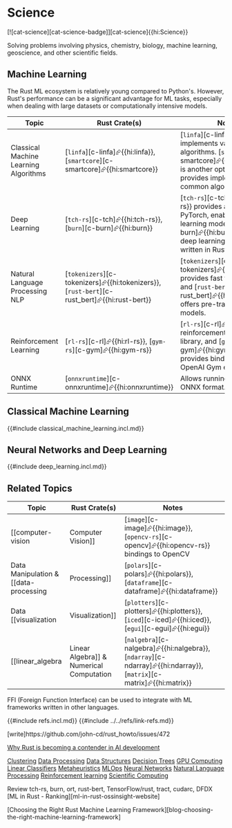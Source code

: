 # Science

[![cat-science][cat-science-badge]][cat-science]{{hi:Science}}

Solving problems involving physics, chemistry, biology, machine learning, geoscience, and other scientific fields.

## Machine Learning

The Rust ML ecosystem is relatively young compared to Python's. However, Rust's performance can be a significant advantage for ML tasks, especially when dealing with large datasets or computationally intensive models.

| Topic | Rust Crate(s) | Notes |
|---|---|---|
| Classical Machine Learning Algorithms | [`linfa`][c-linfa]⮳{{hi:linfa}}, [`smartcore`][c-smartcore]⮳{{hi:smartcore}} | [`linfa`][c-linfa]⮳{{hi:linfa}} implements various ML algorithms. [`smartcore`][c-smartcore]⮳{{hi:smartcore}} is another option that provides implementations of common algorithms. |
| Deep Learning | [`tch-rs`][c-tch]⮳{{hi:tch-rs}}, [`burn`][c-burn]⮳{{hi:burn}} | [`tch-rs`][c-tch]⮳{{hi:tch-rs}} provides access to PyTorch, enabling deep learning models. [`burn`][c-burn]⮳{{hi:burn}} is a new deep learning framework written in Rust. |
| Natural Language Processing NLP | [`tokenizers`][c-tokenizers]⮳{{hi:tokenizers}}, [`rust-bert`][c-rust_bert]⮳{{hi:rust-bert}} | [`tokenizers`][c-tokenizers]⮳{{hi:tokenizers}} provides fast tokenization, and [`rust-bert`][c-rust_bert]⮳{{hi:rust-bert}} offers pre-trained BERT models. |
| Reinforcement Learning | [`rl-rs`][c-rl]⮳{{hi:rl-rs}}, [`gym-rs`][c-gym]⮳{{hi:gym-rs}} | [`rl-rs`][c-rl]⮳{{hi:rl-rs}} is a reinforcement learning library, and [`gym-rs`][c-gym]⮳{{hi:gym-rs}} provides bindings to the OpenAI Gym environment. |
| ONNX Runtime | [`onnxruntime`][c-onnxruntime]⮳{{hi:onnxruntime}} | Allows running models in the ONNX format. |

## Classical Machine Learning

{{#include classical_machine_learning.incl.md}}

## Neural Networks and Deep Learning

{{#include deep_learning.incl.md}}

## Related Topics

| Topic | Rust Crate(s) | Notes |
|---|---|---|
| [[computer-vision | Computer Vision]] | [`image`][c-image]⮳{{hi:image}}, [`opencv-rs`][c-opencv]⮳{{hi:opencv-rs}} bindings to OpenCV | [`image`][c-image]⮳{{hi:image}} is for image manipulation. [`opencv-rs`][c-opencv]⮳{{hi:opencv-rs}} provides bindings to the popular OpenCV library. |
| Data Manipulation & [[data-processing | Processing]]  | [`polars`][c-polars]⮳{{hi:polars}}, [`dataframe`][c-dataframe]⮳{{hi:dataframe}} | [`polars`][c-polars]⮳{{hi:polars}} and [`dataframe`][c-dataframe]⮳{{hi:dataframe}} are designed for efficient data manipulation and analysis, similar to Pandas in Python. |
| Data [[visualization | Visualization]] | [`plotters`][c-plotters]⮳{{hi:plotters}}, [`iced`][c-iced]⮳{{hi:iced}}, [`egui`][c-egui]⮳{{hi:egui}} | While not strictly ML-specific, these crates are essential for visualizing data and model performance. |
| [[linear_algebra | Linear Algebra]] & Numerical Computation | [`nalgebra`][c-nalgebra]⮳{{hi:nalgebra}}, [`ndarray`][c-ndarray]⮳{{hi:ndarray}}, [`matrix`][c-matrix]⮳{{hi:matrix}} | These crates provide efficient array and matrix operations, essential for many ML algorithms. |

FFI (Foreign Function Interface) can be used to integrate with ML frameworks written in other languages.

{{#include refs.incl.md}}
{{#include ../../refs/link-refs.md}}

<div class="hidden">
[write]https://github.com/john-cd/rust_howto/issues/472

[Why Rust is becoming a contender in AI development][why rust is becoming a contender in ai development]

[why rust is becoming a contender in ai development]: https://www.analyticsinsight.net/artificial-intelligence/why-rust-is-becoming-a-contender-in-ai-development

[Clustering](https://www.arewelearningyet.com/clustering/)
[Data Processing](https://www.arewelearningyet.com/data-preprocessing/)
[Data Structures](https://www.arewelearningyet.com/data-structures/)
[Decision Trees](https://www.arewelearningyet.com/decision-trees/)
[GPU Computing](https://www.arewelearningyet.com/gpu-computing/)
[Linear Classifiers](https://www.arewelearningyet.com/linear-classifiers/)
[Metaheuristics](https://www.arewelearningyet.com/metaheuristics/)
[MLOps](https://www.arewelearningyet.com/mlops/)
[Neural Networks](https://www.arewelearningyet.com/neural-networks/)
[Natural Language Processing](https://www.arewelearningyet.com/nlp/)
[Reinforcement learning](https://www.arewelearningyet.com/reinforcement/)
[Scientific Computing](https://www.arewelearningyet.com/scientific-computing/)

Review tch-rs, burn, ort, rust-bert, TensorFlow/rust, tract, cudarc, DFDX [ML in Rust - Ranking][ml-in-rust-ossinsight-website]

[Choosing the Right Rust Machine Learning Framework][blog-choosing-the-right-machine-learning-framework]

</div>

